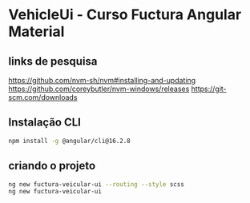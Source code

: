 # VehicleUi - Curso Fuctura Angular Material

## links de pesquisa

https://github.com/nvm-sh/nvm#installing-and-updating
https://github.com/coreybutler/nvm-windows/releases
https://git-scm.com/downloads

## Instalação CLI
```bash
npm install -g @angular/cli@16.2.8
```
## criando o projeto
``` bash
ng new fuctura-veicular-ui --routing --style scss
ng new fuctura-veicular-ui
```

